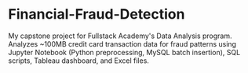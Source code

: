 # Financial-Fraud-Detection
My capstone project for Fullstack Academy's Data Analysis program. Analyzes ~100MB credit card transaction data for fraud patterns using Jupyter Notebook (Python preprocessing, MySQL batch insertion), SQL scripts, Tableau dashboard, and Excel files.
